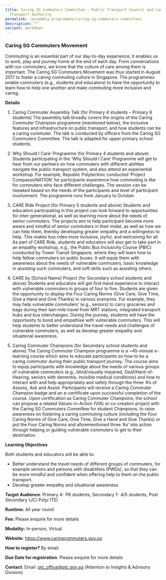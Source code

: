 ```yaml
---
title: Caring SG Commuters Committee – Public Transport Council and Land
  Transport Authority
permalink: /assembly-programmes/caring-sg-commuters-committee/
description: ""
variant: markdown
---
```

### Caring SG Commuters Movement

Commuting is an essential part of our day-to-day experience; it enables us to work, play and journey home at the end of each day. From conversations with our commuters, we know that the culture of care among them is important. The Caring SG Commuters Movement was thus started in August 2017 to foster a caring commuting culture in Singapore. The programmes enable commuters (e.g., students and educators) to have the opportunity to learn how to help one another and make commuting more inclusive and caring.

**Details**

1.	Caring Commuter Assembly Talk (for Primary 4 students – Primary 6 students) The assembly talk broadly covers the origins of the Caring Commuter Champion programme (mentioned below), the inclusive features and infrastructure on public transport, and how students can be a caring commuter. The talk is conducted by officers from the Caring SG Commuters Committee.  The talk is adapted for upper primary school students.   

2.	Why Should I Care’ Programme (for Primary 4 students and above) Students participating in the ‘Why Should I Care’ Programme will get to hear from our partners on how commuters with different abilities navigate the public transport system, and also attend an experiential workshop. For example, Republic Polytechnic conducted ‘Project CompassioNATION’ for participants experience how commuting is like for commuters who face different challenges. The session can be tweaked based on the needs of the participants and level of participant involvement. The programme runs from January to October.  

3.	CARE Ride Project (for Primary 5 students and above) Students and educators participating in this project can look forward to opportunities for inter-generational, as well as learning more about the needs of senior commuters. The projects aim to help participant become more aware and mindful of senior commuters in their midst, as well as how we can help them, thereby developing greater empathy and a willingness to help. This makes bus rides more inclusive, joyful, and welcoming for all. As part of CARE Ride, students and educators will also get to take part in an empathy workshop, e.g., the Public Bus Inclusivity Course (PBIC) conducted by Tower Transit Singapore, where they will learn how to help fellow commuters on public buses. It will equip them with awareness about the needs of vulnerable commuters, basic knowledge in assisting such commuters, and soft skills such as assisting others.   

4.	CARE by [School Name] Project (for Secondary school students and above) Students and educators will get first-hand experience to interact with vulnerable commuters in groups of four to five. Students are given the opportunity to display the Four Caring Norms (Give Care, Give Time, Give a Hand and Give Thanks) in various scenarios. For example, they may help vulnerable commuters’ (e.g., seniors) to carry groceries and bags during their last-mile travel from MRT stations, integrated transport hubs and bus interchanges. During the journey, students will have the opportunity to bond and empathise with vulnerable commuters. This will help students to better understand the travel needs and challenges of vulnerable commuters, as well as develop greater empathy and situational awareness. 

5.	Caring Commuter Champions (for Secondary school students and above) The Caring Commuter Champion programme is a ~45-minute e-learning course which aims to educate participants on how to be a caring commuter during their public transport journey. The course aims to equip participants with knowledge about the needs of various groups of vulnerable commuters (e.g., blind/visually impaired, Deaf/Hard-of-Hearing, seniors with dementia, invisible medical conditions) and how to interact with and help appropriately and safely through the three ‘A’s of Assess, Ask and Assist.  Participants will receive a Caring Commuter Champion badge and an e-certificate upon successful completion of the course.  Upon certification as Caring Commuter Champions, the school can propose a related Values-in-Action (VIA) or co-creation project with the Caring SG Commuters Committee for student Champions, to raise awareness on fostering a caring commuting culture (including the Four Caring Norms of Give Care, Give Time, Give a Hand and Give Thanks) or put the Four Caring Norms and aforementioned three ‘As’ into action through helping or guiding vulnerable commuters to get to their destination.

**Learning Objectives**

Both students and educators will be able to:  
* Better understand the travel needs of different groups of commuters, for example seniors and persons with disabilities (PWDs), so that they can be more mindful and confident when offering help to them on the public transport. 
* Develop greater empathy and situational awareness

**Target Audience**: Primary 4- P6 students, Secondary 1- 4/5 students, Post Secondary (JC/ Poly/ ITE)

**Runtime:** All year round

**Fee:**  Please enquire for more details

**Modality:** In-person, Virtual

**Website**: https://www.caringcommuters.gov.sg

**How to register?** By email.

**Due Date for registration**: Please enquire for more details

**Contact**: Email: ptc_office@ptc.gov.sg (Attention to Insights & Advisory Division)



